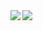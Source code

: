 <a href="https://github.com/anuraghazra/github-readme-stats">
  <img align="left" src="https://github-readme-stats.vercel.app/api?username=iwasaki1112&count_private=true&show_icons=true&count_private=true" />
</a>
<a href="https://github.com/anuraghazra/github-readme-stats">
  <img align="left" src="https://github-readme-stats.vercel.app/api/top-langs/?username=iwasaki1112&count_private=true" />
</a>
